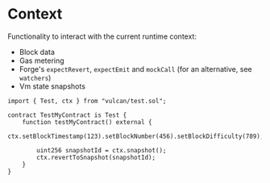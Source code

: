 # Context

Functionality to interact with the current runtime context:
- Block data
- Gas metering
- Forge's `expectRevert`, `expectEmit` and `mockCall` (for an alternative, see `watchers`)
- Vm state snapshots

```solidity
import { Test, ctx } from "vulcan/test.sol";

contract TestMyContract is Test {
    function testMyContract() external {
        ctx.setBlockTimestamp(123).setBlockNumber(456).setBlockDifficulty(789);

        uint256 snapshotId = ctx.snapshot();
        ctx.revertToSnapshot(snapshotId);
    }
}
```
